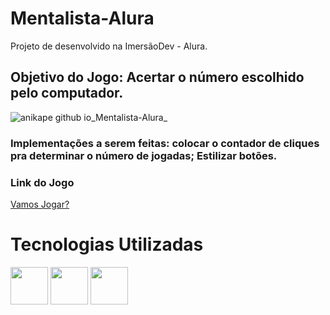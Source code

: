 # Mentalista-Alura

Projeto de desenvolvido na ImersãoDev - Alura. 

## Objetivo do Jogo: Acertar o número escolhido pelo computador.

![anikape github io_Mentalista-Alura_](https://user-images.githubusercontent.com/104070821/191320833-5af31f03-e1e5-463a-bfef-ce494754c841.png)


### Implementações a serem feitas: colocar o contador de cliques pra determinar o número de jogadas; Estilizar botões.

### Link do Jogo

<a href="https://anikape.github.io/Mentalista-Alura/">Vamos Jogar?</a>

# Tecnologias Utilizadas

<img src="https://cdn.jsdelivr.net/gh/devicons/devicon/icons/html5/html5-original.svg" width="60" height="60" />  <img src="https://cdn.jsdelivr.net/gh/devicons/devicon/icons/css3/css3-plain-wordmark.svg" width="60" height="60"/>   <img src="https://cdn.jsdelivr.net/gh/devicons/devicon/icons/javascript/javascript-original.svg" width="60" height="60" />


